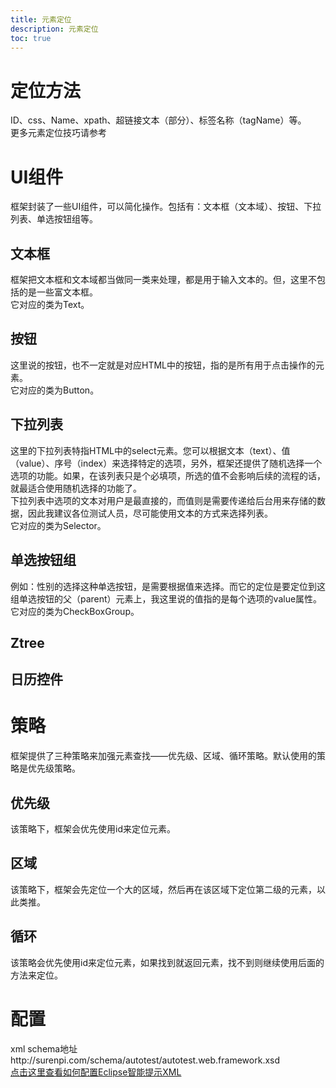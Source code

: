 ```yaml
---
title: 元素定位
description: 元素定位
toc: true
---
```


# 定位方法
ID、css、Name、xpath、超链接文本（部分）、标签名称（tagName）等。  
更多元素定位技巧请参考
# UI组件
框架封装了一些UI组件，可以简化操作。包括有：文本框（文本域）、按钮、下拉列表、单选按钮组等。
## 文本框
框架把文本框和文本域都当做同一类来处理，都是用于输入文本的。但，这里不包括的是一些富文本框。  
它对应的类为Text。
## 按钮
这里说的按钮，也不一定就是对应HTML中的按钮，指的是所有用于点击操作的元素。  
它对应的类为Button。
## 下拉列表
这里的下拉列表特指HTML中的select元素。您可以根据文本（text）、值（value）、序号（index）来选择特定的选项，另外，框架还提供了随机选择一个选项的功能。如果，在该列表只是个必填项，所选的值不会影响后续的流程的话，就最适合使用随机选择的功能了。  
下拉列表中选项的文本对用户是最直接的，而值则是需要传递给后台用来存储的数据，因此我建议各位测试人员，尽可能使用文本的方式来选择列表。  
它对应的类为Selector。
## 单选按钮组
例如：性别的选择这种单选按钮，是需要根据值来选择。而它的定位是要定位到这组单选按钮的父（parent）元素上，我这里说的值指的是每个选项的value属性。  
它对应的类为CheckBoxGroup。
## Ztree
## 日历控件
# 策略
框架提供了三种策略来加强元素查找——优先级、区域、循环策略。默认使用的策略是优先级策略。
## 优先级
该策略下，框架会优先使用id来定位元素。
## 区域
该策略下，框架会先定位一个大的区域，然后再在该区域下定位第二级的元素，以此类推。
## 循环
该策略会优先使用id来定位元素，如果找到就返回元素，找不到则继续使用后面的方法来定位。

# 配置
xml schema地址http://surenpi.com/schema/autotest/autotest.web.framework.xsd  
[点击这里查看如何配置Eclipse智能提示XML](http://surenpi.com/2016/07/21/eclipse_prompt_xml/)